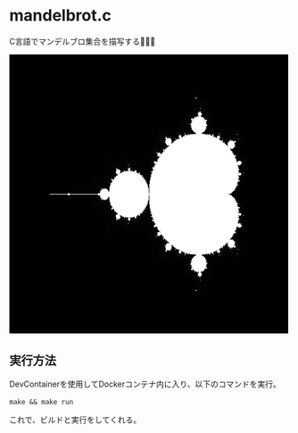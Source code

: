 # mandelbrot.c

C言語でマンデルブロ集合を描写する👾👾👾  

![成果物](./.development/img/fruit.png)  

## 実行方法

DevContainerを使用してDockerコンテナ内に入り、以下のコマンドを実行。  

```shell
make && make run
```

これで、ビルドと実行をしてくれる。  
